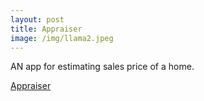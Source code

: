 ```yaml
---
layout: post
title: Appraiser
image: /img/llama2.jpeg
---
```


AN app for estimating sales price of a home.

[Appraiser](https://www.appraiserbff.xyz/)
